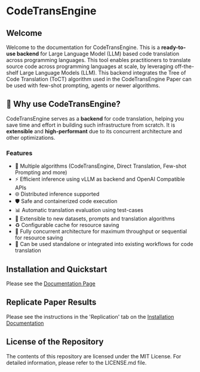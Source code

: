 # CodeTransEngine

## Welcome

Welcome to the documentation for CodeTransEngine. This is a **ready-to-use backend** for Large Language Model (LLM) based code translation across programming languages. This tool enables practitioners to translate source code across programming languages at scale, by leveraging off-the-shelf Large Language Models (LLM). This backend integrates the Tree of Code Translation (ToCT) algorithm used in the CodeTransEngine Paper can be used with few-shot prompting, agents or newer algorithms.

## 🌟 Why use CodeTransEngine?

CodeTransEngine serves as a **backend** for code translation, helping you save time and effort in building such infrastructure from scratch. It is **extensible** and **high-performant** due to its concurrent architecture and other optimizations. 

### Features
- 🧠 Multiple algorithms (CodeTransEngine, Direct Translation, Few-shot Prompting and more)
- ⚡ Efficient inference using vLLM as backend and OpenAI Compatible APIs
- 🌐 Distributed inference supported
- 🛡️ Safe and containerized code execution
- 📊 Automatic translation evaluation using test-cases
- 🔧 Extensible to new datasets, prompts and translation algorithms 
- ♻️ Configurable cache for resource saving
- 🚆 Fully concurrent architecture for maximum throughput or sequential for resource saving 
- 🔗 Can be used standalone or integrated into existing workflows for code translation

## Installation and Quickstart

Please see the [Documentation Page](https://codetransengine-anon.surge.sh/guides/)

## Replicate Paper Results
Please see the instructions in the 'Replication' tab on the [Installation Documentation](https://codetransengine-anon.surge.sh/guides/installation/)

## License of the Repository
The contents of this repository are licensed under the MIT License. For detailed information, please refer to the LICENSE.md file.

